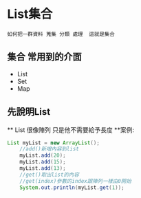 # List集合
`如何把一群資料 蒐集 分類 處理  這就是集合`
## 集合 常用到的介面
+ List
+ Set
+ Map
## 先說明List
** List 很像陣列 只是他不需要給予長度 **案例:
```java
List myList = new ArrayList();
	//add()新增內容到list
	myList.add(20);
	myList.add(15);
	myList.add(13);
	//get()取出list的內容
	//get(index)參數的index跟陣列一樣由0開始
	System.out.println(myList.get(1));
```
